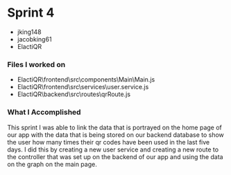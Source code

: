 # Sprint 4

* jking148
* jacobking61
* ElactiQR

### Files I worked on

* ElactiQR\frontend\src\components\Main\Main.js
* ElactiQR\frontend\src\services\user.service.js
* ElactiQR\backend\src\routes\qrRoute.js

### What I Accomplished

This sprint I was able to link the data that is portrayed on the home page of our app with the data that is being stored on our backend database to show the user how many times their qr codes have been used in the last five days. I did this by creating a new user service and creating a new route to the controller that was set up on the backend of our app and using the data on the graph on the main page.